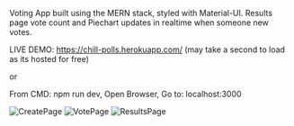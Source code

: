 Voting App built using the MERN stack, styled with Material-UI.
Results page vote count and Piechart updates in realtime when someone new votes.

LIVE DEMO: https://chill-polls.herokuapp.com/ (may take a second to load as its hosted for free)

or

From CMD:
npm run dev,
Open Browser,
Go to: localhost:3000

![CreatePage](https://user-images.githubusercontent.com/43912919/62431679-3766f500-b6de-11e9-86b6-ef729b0adf3f.png)
![VotePage](https://user-images.githubusercontent.com/43912919/62431681-3a61e580-b6de-11e9-93a6-a770812ae3db.png)
![ResultsPage](https://user-images.githubusercontent.com/43912919/62431682-3d5cd600-b6de-11e9-93d9-0a245e8d1142.png)
